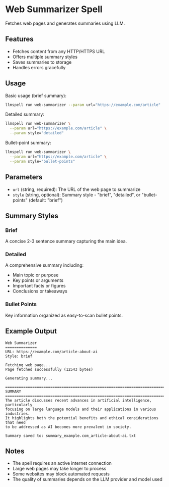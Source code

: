 # Web Summarizer Spell

Fetches web pages and generates summaries using LLM.

## Features

- Fetches content from any HTTP/HTTPS URL
- Offers multiple summary styles
- Saves summaries to storage
- Handles errors gracefully

## Usage

Basic usage (brief summary):
```bash
llmspell run web-summarizer --param url="https://example.com/article"
```

Detailed summary:
```bash
llmspell run web-summarizer \
  --param url="https://example.com/article" \
  --param style="detailed"
```

Bullet-point summary:
```bash
llmspell run web-summarizer \
  --param url="https://example.com/article" \
  --param style="bullet-points"
```

## Parameters

- `url` (string, required): The URL of the web page to summarize
- `style` (string, optional): Summary style - "brief", "detailed", or "bullet-points" (default: "brief")

## Summary Styles

### Brief
A concise 2-3 sentence summary capturing the main idea.

### Detailed
A comprehensive summary including:
- Main topic or purpose
- Key points or arguments
- Important facts or figures
- Conclusions or takeaways

### Bullet Points
Key information organized as easy-to-scan bullet points.

## Example Output

```
Web Summarizer
==============
URL: https://example.com/article-about-ai
Style: brief

Fetching web page...
Page fetched successfully (12543 bytes)

Generating summary...

================================================================================
SUMMARY
================================================================================
The article discusses recent advances in artificial intelligence, particularly 
focusing on large language models and their applications in various industries. 
It highlights both the potential benefits and ethical considerations that need 
to be addressed as AI becomes more prevalent in society.

Summary saved to: summary_example.com_article-about-ai.txt
```

## Notes

- The spell requires an active internet connection
- Large web pages may take longer to process
- Some websites may block automated requests
- The quality of summaries depends on the LLM provider and model used